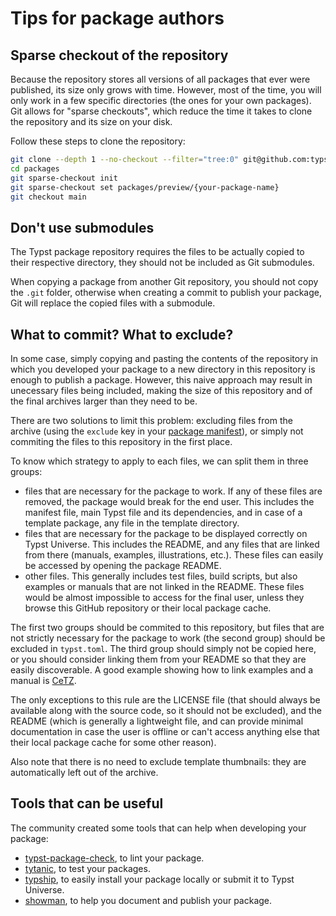 # Tips for package authors

## Sparse checkout of the repository

Because the repository stores all versions of all packages that ever were
published, its size only grows with time. However, most of the time, you will
only work in a few specific directories (the ones for your own packages). Git
allows for "sparse checkouts", which reduce the time it takes to clone the
repository and its size on your disk.

Follow these steps to clone the repository:

```sh
git clone --depth 1 --no-checkout --filter="tree:0" git@github.com:typst/packages
cd packages
git sparse-checkout init
git sparse-checkout set packages/preview/{your-package-name}
git checkout main
```

## Don't use submodules

The Typst package repository requires the files to be actually copied
to their respective directory, they should not be included as Git submodules.

When copying a package from another Git repository, you should not copy the
`.git` folder, otherwise when creating a commit to publish your package,
Git will replace the copied files with a submodule.

## What to commit? What to exclude?

In some case, simply copying and pasting the contents of the repository in which
you developed your package to a new directory in this repository is enough to
publish a package. However, this naive approach may result in unecessary files
being included, making the size of this repository and of the final archives
larger than they need to be.

There are two solutions to limit this problem: excluding files from the archive
(using the `exclude` key in your [package manifest][manifest]), or simply not
commiting the files to this repository in the first place.

To know which strategy to apply to each files, we can split them in three groups:

- files that are necessary for the package to work. If any of these files are
  removed, the package would break for the end user. This includes the manifest
  file, main Typst file and its dependencies, and in case of a template package,
  any file in the template directory.
- files that are necessary for the package to be displayed correctly on Typst
  Universe. This includes the README, and any files that are linked from there
  (manuals, examples, illustrations, etc.). These files can easily be accessed
  by opening the package README.
- other files. This generally includes test files, build scripts, but also
  examples or manuals that are not linked in the README. These files would be
  almost impossible to access for the final user, unless they browse this GitHub
  repository or their local package cache.

The first two groups should be commited to this repository, but files that are
not strictly necessary for the package to work (the second group) should be
excluded in `typst.toml`. The third group should simply not be copied here, or
you should consider linking them from your README so that they are easily
discoverable. A good example showing how to link examples and a manual is
[CeTZ][cetz].

The only exceptions to this rule are the LICENSE file (that should always be
available along with the source code, so it should not be excluded), and the
README (which is generally a lightweight file, and can provide minimal
documentation in case the user is offline or can't access anything else that
their local package cache for some other reason).

Also note that there is no need to exclude template thumbnails: they are
automatically left out of the archive.

## Tools that can be useful

The community created some tools that can help when developing your package:

- [typst-package-check], to lint your package.
- [tytanic], to test your packages.
- [typship], to easily install your package locally or submit it to Typst Universe.
- [showman], to help you document and publish your package.

[cetz]: https://typst.app/universe/package/cetz/0.3.4
[typst-package-check]: https://github.com/typst/package-check
[tytanic]: https://tingerrr.github.io/tytanic/index.html
[typship]: https://github.com/sjfhsjfh/typship
[showman]: https://github.com/ntjess/showman
[manifest]: manifest.md